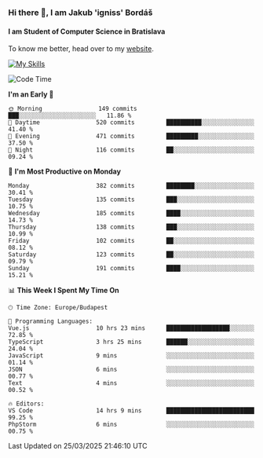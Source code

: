 ### Hi there 👋, I am Jakub 'igniss' Bordáš

#### I am Student of Computer Science in Bratislava
To know me better, head over to my [website](https://bordas.sk).

[![My Skills](https://skillicons.dev/icons?i=js,typescript,html,css,figma,svelte,vue,next,postgresql,nest,express,nodejs)](https://bordas.sk)


<!--START_SECTION:waka-->
![Code Time](http://img.shields.io/badge/Code%20Time-1%2C755%20hrs%2059%20mins-blue)

**I'm an Early 🐤** 

```text
🌞 Morning                149 commits         ███░░░░░░░░░░░░░░░░░░░░░░   11.86 % 
🌆 Daytime                520 commits         ██████████░░░░░░░░░░░░░░░   41.40 % 
🌃 Evening                471 commits         █████████░░░░░░░░░░░░░░░░   37.50 % 
🌙 Night                  116 commits         ██░░░░░░░░░░░░░░░░░░░░░░░   09.24 % 
```
📅 **I'm Most Productive on Monday** 

```text
Monday                   382 commits         ████████░░░░░░░░░░░░░░░░░   30.41 % 
Tuesday                  135 commits         ███░░░░░░░░░░░░░░░░░░░░░░   10.75 % 
Wednesday                185 commits         ████░░░░░░░░░░░░░░░░░░░░░   14.73 % 
Thursday                 138 commits         ███░░░░░░░░░░░░░░░░░░░░░░   10.99 % 
Friday                   102 commits         ██░░░░░░░░░░░░░░░░░░░░░░░   08.12 % 
Saturday                 123 commits         ██░░░░░░░░░░░░░░░░░░░░░░░   09.79 % 
Sunday                   191 commits         ████░░░░░░░░░░░░░░░░░░░░░   15.21 % 
```


📊 **This Week I Spent My Time On** 

```text
🕑︎ Time Zone: Europe/Budapest

💬 Programming Languages: 
Vue.js                   10 hrs 23 mins      ██████████████████░░░░░░░   72.85 % 
TypeScript               3 hrs 25 mins       ██████░░░░░░░░░░░░░░░░░░░   24.04 % 
JavaScript               9 mins              ░░░░░░░░░░░░░░░░░░░░░░░░░   01.14 % 
JSON                     6 mins              ░░░░░░░░░░░░░░░░░░░░░░░░░   00.77 % 
Text                     4 mins              ░░░░░░░░░░░░░░░░░░░░░░░░░   00.52 % 

🔥 Editors: 
VS Code                  14 hrs 9 mins       █████████████████████████   99.25 % 
PhpStorm                 6 mins              ░░░░░░░░░░░░░░░░░░░░░░░░░   00.75 % 
```


 Last Updated on 25/03/2025 21:46:10 UTC
<!--END_SECTION:waka-->
